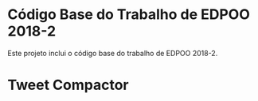 # Código Base do Trabalho de EDPOO 2018-2
Este projeto inclui o código base do trabalho de EDPOO 2018-2.
# Tweet Compactor
